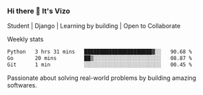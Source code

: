 ### Hi there 👋 It's Vizo

Student | Django | Learning by building | Open to Collaborate

Weekly stats
<!--START_SECTION:waka-->

```txt
Python   3 hrs 31 mins   ██████████████████████▓░░   90.68 %
Go       20 mins         ██▒░░░░░░░░░░░░░░░░░░░░░░   08.87 %
Git      1 min           ░░░░░░░░░░░░░░░░░░░░░░░░░   00.45 %
```

<!--END_SECTION:waka-->


Passionate about solving real-world problems by building amazing softwares.
